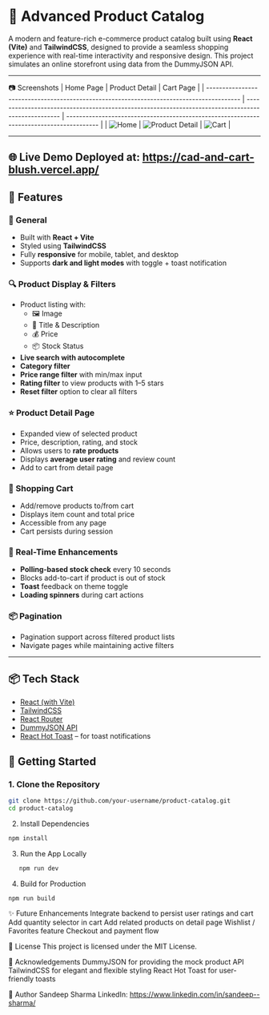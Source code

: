 # 🛒 Advanced Product Catalog

A modern and feature-rich e-commerce product catalog built using **React (Vite)** and **TailwindCSS**, designed to provide a seamless shopping experience with real-time interactivity and responsive design. This project simulates an online storefront using data from the DummyJSON API.

---
📷 Screenshots
| Home Page                                                                                | Product Detail                                                                                     | Cart Page                                                                                |
| ---------------------------------------------------------------------------------------- | -------------------------------------------------------------------------------------------------- | ---------------------------------------------------------------------------------------- |
| ![Home](https://github.com/user-attachments/assets/a719a4f8-cbc8-410a-8658-60ffb873e222) | ![Product Detail](https://github.com/user-attachments/assets/0b088b54-ae35-4653-86ab-b45515fcb57f) | ![Cart](https://github.com/user-attachments/assets/f80a17fe-86a0-46e5-9602-18daecd09258) |


---
🌐 Live Demo
Deployed at: https://cad-and-cart-blush.vercel.app/
---

## 🚀 Features

### 🧭 General
- Built with **React + Vite**
- Styled using **TailwindCSS**
- Fully **responsive** for mobile, tablet, and desktop
- Supports **dark and light modes** with toggle + toast notification

### 🔍 Product Display & Filters
- Product listing with:
  - 🖼️ Image
  - 🧾 Title & Description
  - 💰 Price
  - 📦 Stock Status
- **Live search with autocomplete**
- **Category filter**
- **Price range filter** with min/max input
- **Rating filter** to view products with 1–5 stars
- **Reset filter** option to clear all filters

### ⭐ Product Detail Page
- Expanded view of selected product
- Price, description, rating, and stock
- Allows users to **rate products**
- Displays **average user rating** and review count
- Add to cart from detail page

### 🛒 Shopping Cart
- Add/remove products to/from cart
- Displays item count and total price
- Accessible from any page
- Cart persists during session

### 🔄 Real-Time Enhancements
- **Polling-based stock check** every 10 seconds
- Blocks add-to-cart if product is out of stock
- **Toast** feedback on theme toggle
- **Loading spinners** during cart actions

### 📦 Pagination
- Pagination support across filtered product lists
- Navigate pages while maintaining active filters

---

## 📦 Tech Stack

- [React (with Vite)](https://vitejs.dev/)
- [TailwindCSS](https://tailwindcss.com/)
- [React Router](https://reactrouter.com/)
- [DummyJSON API](https://dummyjson.com/)
- [React Hot Toast](https://react-hot-toast.com/) – for toast notifications

## 🧪 Getting Started

### 1. Clone the Repository

```bash
git clone https://github.com/your-username/product-catalog.git
cd product-catalog
```
2. Install Dependencies
```bash
npm install
```
3. Run the App Locally
```bash
   npm run dev
```
4. Build for Production
```bash
npm run build
```




✨ Future Enhancements
      Integrate backend to persist user ratings and cart
      Add quantity selector in cart
      Add related products on detail page
      Wishlist / Favorites feature
      Checkout and payment flow

📜 License
      This project is licensed under the MIT License.

🙌 Acknowledgements
      DummyJSON for providing the mock product API
      TailwindCSS for elegant and flexible styling
      React Hot Toast for user-friendly toasts

👤 Author
Sandeep Sharma
LinkedIn: https://www.linkedin.com/in/sandeep--sharma/
